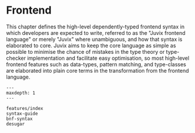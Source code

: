 # Frontend

This chapter defines the high-level dependently-typed frontend syntax in which developers are expected to write, referred to as the "Juvix frontend language" or merely "Juvix" where unambiguous, and how that syntax is elaborated to core. Juvix aims to keep the core language as simple as possible to minimise the chance of mistakes in the type theory or type-checker implementation and facilitate easy optimisation, so most high-level frontend features such as data-types, pattern matching, and type-classes are elaborated into plain core terms in the transformation from the frontend language.

```{toctree}
---
maxdepth: 1
---

features/index
syntax-guide
bnf-syntax
desugar
```
